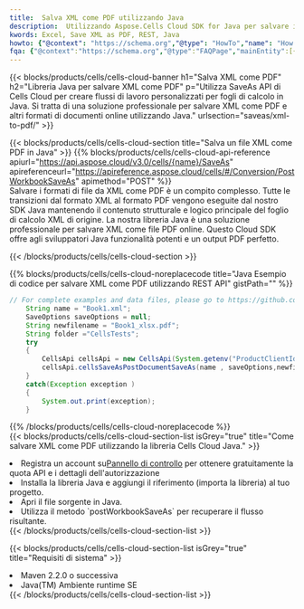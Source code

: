 ```yaml
---
title:  Salva XML come PDF utilizzando Java
description:  Utilizzando Aspose.Cells Cloud SDK for Java per salvare il file in formato XML come file in formato PDF.
kwords: Excel, Save XML as PDF, REST, Java
howto: {"@context": "https://schema.org","@type": "HowTo","name": "How to save XML as PDF using the Cells Cloud Java library.","description": "How to save XML as PDF using the Cells Cloud Java library.","image": {"@type": "ImageObject"},"url": "/java/saveas/xml-to-pdf/","step": [{ "@type": "HowToStep","name": "How to save XML as PDF using the Cells Cloud Java library. step 1", "image": {"@type": "ImageObject",},"url": "/java/saveas/xml-to-pdf/","text": "Register an account at <a href='https://dashboard.aspose.cloud/'>Dashboard</a> to get free API quota & authorization details",},{ "@type": "HowToStep","name": "How to save XML as PDF using the Cells Cloud Java library. step 1", "image": {"@type": "ImageObject",},"url": "/java/saveas/xml-to-pdf/","text": "Install Java library and add the reference (import the library) to your project.",},{ "@type": "HowToStep","name": "How to save XML as PDF using the Cells Cloud Java library. step 1", "image": {"@type": "ImageObject",},"url": "/java/saveas/xml-to-pdf/","text": "Open the source file in Java.",},{ "@type": "HowToStep","name": "How to save XML as PDF using the Cells Cloud Java library. step 1", "image": {"@type": "ImageObject",},"url": "/java/saveas/xml-to-pdf/","text": "Use the `postWorkbookSaveAs` method to retrieve the resulting stream.",}, ],"supply": {"@type": "HowToSupply","name": "document"},"tool": [{"@type": "HowToTool","name": "IntelliJ IDEA, Visual Studio Code, Eclipse"},{"@type": "HowToTool","name": "Aspose Cells"}],"totalTime": "PT6M"}
fqa: {"@context":"https://schema.org","@type":"FAQPage","mainEntity":[{"@type":"Question","name":"Why save file as other formats file in C# using REST API?","acceptedAnswer":{"@type":"Answer","text":"Documents are encoded in many ways, and some files may be incompatible with the software you use. To open and read such files, just save them as appropriate file formats.<br/><ol><li>Install .NET SDK and add the reference (import the library) to your project.</li><li>Open the source file in C# using REST API.</li><li>Call the PostWorkbookSaveAsRequest() method, passing an output filename with required extension.</li><li>Get the result of save as a separate file.</li></ol>"}},{"@type":"Question","name":"What file formats can I save as with your C# library?","acceptedAnswer":{"@type":"Answer","text":"We support a variety of file formats for conversion using .NET library, including XLSX, Excel, xls , PDF, CSV, HTML, Markdown, XML, PNG, JPG, TIFF, Json, TXT and many more."}},{"@type":"Question","name":"What is the maximum allowed file size for conversion using this .NET library?","acceptedAnswer":{"@type":"Answer","text":"There are no file size limits for format conversions using .NET library."}}]}
---
```

{{< blocks/products/cells/cells-cloud-banner h1="Salva XML come PDF" h2="Libreria Java per salvare XML come PDF" p="Utilizza SaveAs API di Cells Cloud per creare flussi di lavoro personalizzati per fogli di calcolo in Java. Si tratta di una soluzione professionale per salvare XML come PDF e altri formati di documenti online utilizzando Java." urlsection="saveas/xml-to-pdf/" >}}

{{< blocks/products/cells/cells-cloud-section title="Salva un file XML come PDF in Java" >}}
{{% blocks/products/cells/cells-cloud-api-reference apiurl="https://api.aspose.cloud/v3.0/cells/{name}/SaveAs" apireferenceurl="https://apireference.aspose.cloud/cells/#/Conversion/PostWorkbookSaveAs" apimethod="POST" %}}
<br/>
Salvare i formati di file da XML come PDF è un compito complesso. Tutte le transizioni dal formato XML al formato PDF vengono eseguite dal nostro SDK Java mantenendo il contenuto strutturale e logico principale del foglio di calcolo XML di origine. La nostra libreria Java è una soluzione professionale per salvare XML come file PDF online. Questo Cloud SDK offre agli sviluppatori Java funzionalità potenti e un output PDF perfetto.

{{< /blocks/products/cells/cells-cloud-section >}}

{{% blocks/products/cells/cells-cloud-noreplacecode title="Java Esempio di codice per salvare XML come PDF utilizzando REST API" gistPath="" %}}
  
```java
// For complete examples and data files, please go to https://github.com/aspose-cells-cloud/aspose-cells-cloud-java/
    String name = "Book1.xml";
    SaveOptions saveOptions = null;
    String newfilename = "Book1_xlsx.pdf";
    String folder ="CellsTests";
    try 
    {
        CellsApi cellsApi = new CellsApi(System.getenv("ProductClientId"), System.getenv("ProductClientSecret"));
        cellsApi.cellsSaveAsPostDocumentSaveAs(name , saveOptions,newfilename,false,false,folder,null,null,null,true);                       
    }
    catch(Exception exception )
    {
        System.out.print(exception);
    }
```
  
{{% /blocks/products/cells/cells-cloud-noreplacecode %}}
<br/>
{{< blocks/products/cells/cells-cloud-section-list isGrey="true" title="Come salvare XML come PDF utilizzando la libreria Cells Cloud Java." >}}
<li> Registra un account su<a href="https://dashboard.aspose.cloud/">Pannello di controllo</a> per ottenere gratuitamente la quota API e i dettagli dell'autorizzazione</li>
<li>Installa la libreria Java e aggiungi il riferimento (importa la libreria) al tuo progetto.</li>
<li>Apri il file sorgente in Java.</li>
<li>Utilizza il metodo `postWorkbookSaveAs` per recuperare il flusso risultante.</li>
{{< /blocks/products/cells/cells-cloud-section-list >}}

{{< blocks/products/cells/cells-cloud-section-list isGrey="true" title="Requisiti di sistema" >}}
<li>Maven 2.2.0 o successiva</li>
<li>Java(TM) Ambiente runtime SE</li>
{{< /blocks/products/cells/cells-cloud-section-list >}}
